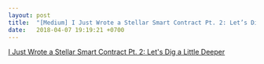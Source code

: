 ```yaml
---
layout: post
title:  "[Medium] I Just Wrote a Stellar Smart Contract Pt. 2: Let’s Dig a Little Deeper"
date:   2018-04-07 19:19:21 +0700
---
```


<a class="embedly-card" data-card-controls="0" href="https://medium.com/hackernoon/i-just-wrote-a-stellar-smart-contract-pt-2-lets-dive-a-little-deeper-a8dae19b9d0a">I Just Wrote a Stellar Smart Contract Pt. 2: Let's Dig a Little Deeper</a>
<script async src="//cdn.embedly.com/widgets/platform.js" charset="UTF-8"></script>